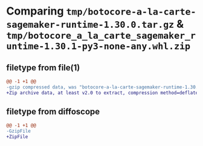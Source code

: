 # Comparing `tmp/botocore-a-la-carte-sagemaker-runtime-1.30.0.tar.gz` & `tmp/botocore_a_la_carte_sagemaker_runtime-1.30.1-py3-none-any.whl.zip`

## filetype from file(1)

```diff
@@ -1 +1 @@
-gzip compressed data, was "botocore-a-la-carte-sagemaker-runtime-1.30.0.tar", last modified: Tue Jul  4 01:45:05 2023, max compression
+Zip archive data, at least v2.0 to extract, compression method=deflate
```

## filetype from diffoscope

```diff
@@ -1 +1 @@
-GzipFile
+ZipFile
```

